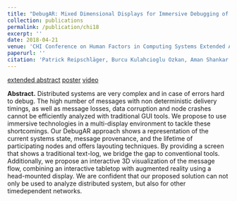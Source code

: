 ```yaml
---
title: "DebugAR: Mixed Dimensional Displays for Immersive Debugging of Distributed Systems"
collection: publications
permalink: /publication/chi18
excerpt: ''
date: 2018-04-21
venue: 'CHI Conference on Human Factors in Computing Systems Extended Abstracts'
paperurl: ''
citation: 'Patrick Reipschläger, Burcu Kulahcioglu Ozkan, Aman Shankar Mathur, Stefan Gumhold, Rupak Majumdar, Raimund Dachselt. &quot;DebugAR: Mixed Dimensional Displays for Immersive Debugging of Distributed Systems. CHI Conference on Human Factors in Computing Systems Extended Abstracts. '
---
```


[extended abstract](https://dl.acm.org/doi/abs/10.1145/3170427.3188679)
[poster](https://people.mpi-sws.org/~burcu/files/chi18DebugAR_poster.pdf)
[video](https://www.youtube.com/watch?v=4IXhZOnp6y4)

**Abstract.** Distributed systems are very complex and in case of errors hard to debug. The high number of messages with non
deterministic delivery timings, as well as message losses,
data corruption and node crashes cannot be efficiently analyzed with traditional GUI tools. We propose to use immersive technologies in a multi-display environment to tackle
these shortcomings. Our DebugAR approach shows a representation of the current systems state, message provenance, and the lifetime of participating nodes and offers
layouting techniques. By providing a screen that shows
a traditional text-log, we bridge the gap to conventional
tools. Additionally, we propose an interactive 3D visualization of the message flow, combining an interactive tabletop
with augmented reality using a head-mounted display. We
are confident that our proposed solution can not only be
used to analyze distributed system, but also for other timedependent networks.